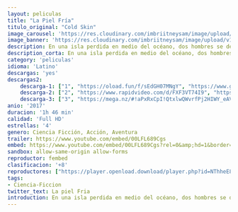 ```yaml
---
layout: peliculas
title: "La Piel Fría"
titulo_original: "Cold Skin"
image_carousel: 'https://res.cloudinary.com/imbriitneysam/image/upload/v1543972280/piel-poster-min.jpg'
image_banner: 'https://res.cloudinary.com/imbriitneysam/image/upload/v1543972280/piel-banner-min.jpg'
description: En una isla perdida en medio del océano, dos hombres se defienden, noche tras noche, resguardados en un faro, del asedio de unas extrañas criaturas marinas. Sometidos a la extrema tensión, sin entender las razones del ataque, tendrán que replantearse cómo enfrentarse a lo desconocido. Adaptación de la exitosa obra de Albert Sánchez Piñol.
description_corta: En una isla perdida en medio del océano, dos hombres se defienden, noche tras noche, resguardados en un faro, del asedio de unas extrañas criaturas marinas. Sometidos a la extrema tensión, sin entender las razones del ataque, tendrán que..
category: 'peliculas'
idioma: 'Latino'
descargas: 'yes'
descargas2:
    descarga-1: ["1", "https://oload.fun/f/sEdGH07MNgY", "https://www.google.com/s2/favicons?domain=openload.co","OpenLoad","https://res.cloudinary.com/imbriitneysam/image/upload/v1541473684/mexico.png", "Latino", "Full HD"]
    descarga-2: ["2", "https://www.rapidvideo.com/d/FXF3VT74I9", "https://www.google.com/s2/favicons?domain=www.rapidvideo.com","RapidVideo","https://res.cloudinary.com/imbriitneysam/image/upload/v1541473684/mexico.png", "Latino", "Full HD"]
    descarga-3: ["3", "https://mega.nz/#!aPxRxCpI!QtxlwQWvrfPj2HIWY_eAVV6C0l_7bvC0qFq7VcSsc0c", "https://www.google.com/s2/favicons?domain=mega.nz","Mega","https://res.cloudinary.com/imbriitneysam/image/upload/v1541473684/mexico.png", "Latino", "Full HD"]
anio: '2017'
duracion: '1h 46 min'
calidad: 'Full HD'
estrellas: '4'
genero: Ciencia Ficción, Acción, Aventura
trailer: https://www.youtube.com/embed/00LFL689Cgs
embed: https://www.youtube.com/embed/00LFL689Cgs?rel=0&amp;hd=1&border=0&wmode=opaque&enablejsapi=1&modestbranding=1&controls=1&showinfo=1
sandbox: allow-same-origin allow-forms
reproductor: fembed
clasificacion: '+8'
reproductores: ["https://player.openload.download/player.php?id=NThheE8vVlFPWUVQaGo2Y0JxclF0cjZib0JjWDM3SEk4OVltWHdUTGR5R1dFUzhxb2xIQVFKQ09KNk9BMXlDbVB3ZENiYmRIMjFSOGtIbXVmaGUvRUE9PQ"]
tags:
- Ciencia-Ficcion
twitter_text: La piel Fria
introduction: En una isla perdida en medio del océano, dos hombres se defienden, noche tras noche, resguardados en un faro, del asedio de unas extrañas criaturas marinas. Sometidos a la extrema tensión, sin entender las razones del ataque, tendrán que..
---
```












